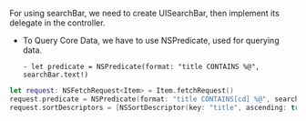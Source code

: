 For using searchBar, we need to create UISearchBar, then implement its delegate in the controller.

- To Query Core Data, we have to use NSPredicate, used for querying data.
    
    ```
    - let predicate = NSPredicate(format: "title CONTAINS %@", searchBar.text!)
    ```
    

```Swift
let request: NSFetchRequest<Item> = Item.fetchRequest()
request.predicate = NSPredicate(format: "title CONTAINS[cd] %@", searchBar.text!)
request.sortDescriptors = [NSSortDescriptor(key: "title", ascending: true)]
```
